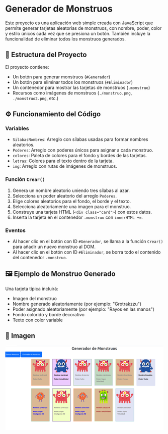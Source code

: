# Generador de Monstruos

Este proyecto es una aplicación web simple creada con JavaScript que permite generar tarjetas aleatorias de monstruos, con nombre, poder, color y estilo únicos cada vez que se presiona un botón. También incluye la funcionalidad de eliminar todos los monstruos generados.

## 📁 Estructura del Proyecto

El proyecto contiene:

- Un botón para generar monstruos (`#Generador`)
- Un botón para eliminar todos los monstruos (`#Eliminador`)
- Un contenedor para mostrar las tarjetas de monstruos (`.monstruo`)
- Recursos como imágenes de monstruos (`./monstruo.png`, `./monstruo2.png`, etc.)

## ⚙️ Funcionamiento del Código

### Variables

- `SilabasNombres`: Arreglo con sílabas usadas para formar nombres aleatorios.
- `Poderes`: Arreglo con poderes únicos para asignar a cada monstruo.
- `colores`: Paleta de colores para el fondo y bordes de las tarjetas.
- `letras`: Colores para el texto dentro de la tarjeta.
- `img`: Arreglo con rutas de imágenes de monstruos.

### Función `Crear()`

1. Genera un nombre aleatorio uniendo tres sílabas al azar.
2. Selecciona un poder aleatorio del arreglo `Poderes`.
3. Elige colores aleatorios para el fondo, el borde y el texto.
4. Selecciona aleatoriamente una imagen para el monstruo.
5. Construye una tarjeta HTML (`<div class="card">`) con estos datos.
6. Inserta la tarjeta en el contenedor `.monstruo` con `innerHTML +=`.

### Eventos

- Al hacer clic en el botón con ID `#Generador`, se llama a la función `Crear()` para añadir un nuevo monstruo al DOM.
- Al hacer clic en el botón con ID `#Eliminador`, se borra todo el contenido del contenedor `.monstruo`.

## 🖼️ Ejemplo de Monstruo Generado

Una tarjeta típica incluirá:

- Imagen del monstruo
- Nombre generado aleatoriamente (por ejemplo: "Grotrakzzu")
- Poder asignado aleatoriamente (por ejemplo: "Rayos en las manos")
- Fondo colorido y borde decorativo
- Texto con color variable

## 📌 Imagen

![image](./Captura.png)
